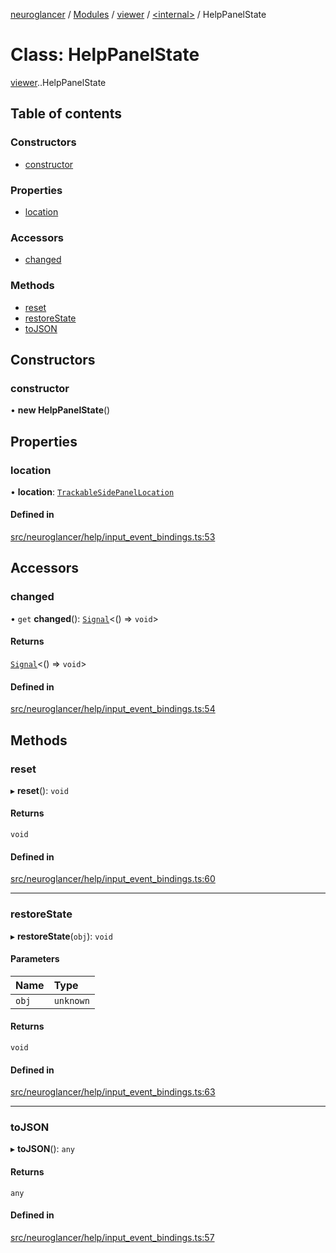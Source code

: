 [neuroglancer](../README.md) / [Modules](../modules.md) / [viewer](../modules/viewer.md) / [<internal\>](../modules/viewer._internal_.md) / HelpPanelState

# Class: HelpPanelState

[viewer](../modules/viewer.md).[<internal>](../modules/viewer._internal_.md).HelpPanelState

## Table of contents

### Constructors

- [constructor](viewer._internal_.HelpPanelState.md#constructor)

### Properties

- [location](viewer._internal_.HelpPanelState.md#location)

### Accessors

- [changed](viewer._internal_.HelpPanelState.md#changed)

### Methods

- [reset](viewer._internal_.HelpPanelState.md#reset)
- [restoreState](viewer._internal_.HelpPanelState.md#restorestate)
- [toJSON](viewer._internal_.HelpPanelState.md#tojson)

## Constructors

### constructor

• **new HelpPanelState**()

## Properties

### location

• **location**: [`TrackableSidePanelLocation`](image_user_layer._internal_.TrackableSidePanelLocation.md)

#### Defined in

[src/neuroglancer/help/input_event_bindings.ts:53](https://github.com/ActiveBrainAtlas2/neuroglancer/blob/540617bc/src/neuroglancer/help/input_event_bindings.ts#L53)

## Accessors

### changed

• `get` **changed**(): [`Signal`](coordinate_transform._internal_.Signal.md)<() => `void`\>

#### Returns

[`Signal`](coordinate_transform._internal_.Signal.md)<() => `void`\>

#### Defined in

[src/neuroglancer/help/input_event_bindings.ts:54](https://github.com/ActiveBrainAtlas2/neuroglancer/blob/540617bc/src/neuroglancer/help/input_event_bindings.ts#L54)

## Methods

### reset

▸ **reset**(): `void`

#### Returns

`void`

#### Defined in

[src/neuroglancer/help/input_event_bindings.ts:60](https://github.com/ActiveBrainAtlas2/neuroglancer/blob/540617bc/src/neuroglancer/help/input_event_bindings.ts#L60)

___

### restoreState

▸ **restoreState**(`obj`): `void`

#### Parameters

| Name | Type |
| :------ | :------ |
| `obj` | `unknown` |

#### Returns

`void`

#### Defined in

[src/neuroglancer/help/input_event_bindings.ts:63](https://github.com/ActiveBrainAtlas2/neuroglancer/blob/540617bc/src/neuroglancer/help/input_event_bindings.ts#L63)

___

### toJSON

▸ **toJSON**(): `any`

#### Returns

`any`

#### Defined in

[src/neuroglancer/help/input_event_bindings.ts:57](https://github.com/ActiveBrainAtlas2/neuroglancer/blob/540617bc/src/neuroglancer/help/input_event_bindings.ts#L57)
